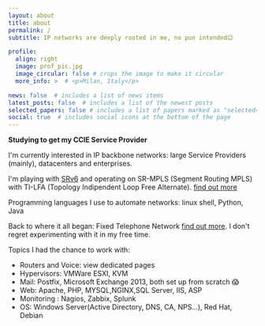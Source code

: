 ```yaml
---
layout: about
title: about
permalink: /
subtitle: IP networks are deeply rooted in me, no pun intended😉

profile:
  align: right
  image: prof_pic.jpg
  image_circular: false # crops the image to make it circular
  more_info: >  # <p>Milan, Italy</p>

news: false  # includes a list of news items
latest_posts: false  # includes a list of the newest posts
selected_papers: false # includes a list of papers marked as "selected={true}"
social: true  # includes social icons at the bottom of the page
---
```


**Studying to get my CCIE Service Provider**

I'm currently interested in IP backbone networks: large Service Providers (mainly), datacenters and enterprises.

I'm playing with [SRv6](https://www.segment-routing.net/ietf) and operating on SR-MPLS (Segment Routing MPLS) with TI-LFA (Topology Indipendent Loop Free Alternate). [find out more](/ip)

Programming languages I use to automate networks:
linux shell, Python, Java

Back to where it all began: Fixed Telephone Network [find out more](/voice). 
I don't regret experimenting with it in my free time.

Topics I had the chance to work with:

* Routers and Voice: view dedicated pages 
* Hypervisors: VMWare ESXI, KVM
* Mail: Postfix, Microsoft Exchange 2013,  both set up from scratch 😱
* Web: Apache, PHP, MYSQL,NGINX,SQL Server, IIS, ASP
* Monitoring : Nagios, Zabbix, Splunk
* OS: Windows Server(Active Directory, DNS, CA, NPS...), Red Hat, Debian




